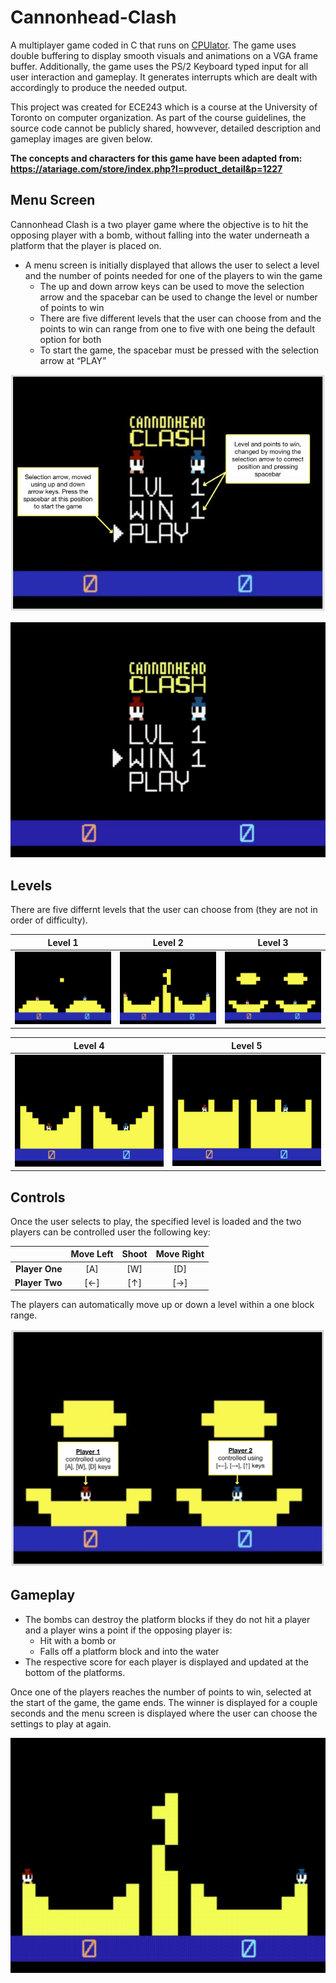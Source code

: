# Cannonhead-Clash
A multiplayer game coded in C that runs on [CPUlator](https://cpulator.01xz.net/?sys=arm-de1soc). The game uses double buffering to display smooth visuals and animations on a VGA frame buffer. Additionally, the game uses the PS/2 Keyboard typed input for all user interaction and gameplay. It generates interrupts which are dealt with accordingly to produce the needed output. 

This project was created for ECE243 which is a course at the University of Toronto on computer organization. As part of the course guidelines, the source code cannot be publicly shared, howvever, detailed description and gameplay images are given below. 

**The concepts and characters for this game have been adapted from: https://atariage.com/store/index.php?l=product_detail&p=1227**

## Menu Screen
Cannonhead Clash is a two player game where the objective is to hit the opposing player with a bomb, without falling into the water underneath a platform that the player is placed on.

- A menu screen is initially displayed that allows the user to select a level and the number of points needed for one of the players to win the game
  - The up and down arrow keys can be used to move the selection arrow and the spacebar can be used to change the level or number of points to win 
  - There are five different levels that the user can choose from and the points to win can range from one to five with one being the default option for both
  - To start the game, the spacebar must be pressed with the selection arrow at “PLAY” 

<img src="/images/gameplay.jpeg" alt="Menu Screen" width="605" /> 

![Loading Level GIF](/images/loadLevel.gif) 


## Levels 
There are five differnt levels that the user can choose from (they are not in order of difficulty). 

Level 1                          |  Level 2                          |  Level 3                           
:-------------------------------:|:---------------------------------:|:----------------------------------:
![Level 1](/images/level1.PNG)   |  ![Level 2](/images/level2.PNG)   |  ![Level 3](/images/level3.PNG)    

Level 4                           | Level 5
:-------------------------------:|:---------------------------------:
![Level 4](/images/level4.PNG)    | ![Level 5](/images/level5.PNG)

## Controls
Once the user selects to play, the specified level is loaded and the two players can be controlled user the following key:  

|                 | Move Left    | Shoot       |  Move Right 
|----------------:|:------------:|:-----------:|:------------:
| **Player One**  | [A]          | [W]         | [D]  
| **Player Two**  | [←]          | [↑]         | [→]           
 
The players can automatically move up or down a level within a one block range. 

<img src="/images/controls.jpg" alt="Controls" width="605" /> 

## Gameplay 
- The bombs can destroy the platform blocks if they do not hit a player and a player wins a point if the opposing player is:
  - Hit with a bomb or 
  - Falls off a platform block and into the water 
- The respective score for each player is displayed and updated at the bottom of the platforms. 

Once one of the players reaches the number of points to win, selected at the start of the game, the game ends. The winner is displayed for a couple seconds and the menu screen is displayed where the user can choose the settings to play at again. 

![Playing Game GIF](/images/playingGame.gif) 

